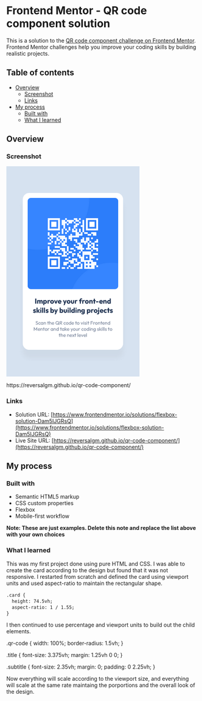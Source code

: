 # Frontend Mentor - QR code component solution

This is a solution to the [QR code component challenge on Frontend Mentor](https://www.frontendmentor.io/challenges/qr-code-component-iux_sIO_H). Frontend Mentor challenges help you improve your coding skills by building realistic projects.

## Table of contents

- [Overview](#overview)
  - [Screenshot](#screenshot)
  - [Links](#links)
- [My process](#my-process)
  - [Built with](#built-with)
  - [What I learned](#what-i-learned)

## Overview

### Screenshot

<p float="left">
  <img align="top" src="./screenshots/qr-screenshot.png">
</p>
https://reversalgm.github.io/qr-code-component/

### Links

- Solution URL: [https://www.frontendmentor.io/solutions/flexbox-solution-Dam5IJGRsQ](https://www.frontendmentor.io/solutions/flexbox-solution-Dam5IJGRsQ)
- Live Site URL: [https://reversalgm.github.io/qr-code-component/](https://reversalgm.github.io/qr-code-component/)

## My process

### Built with

- Semantic HTML5 markup
- CSS custom properties
- Flexbox
- Mobile-first workflow

**Note: These are just examples. Delete this note and replace the list above with your own choices**

### What I learned

This was my first project done using pure HTML and CSS. I was able to create the card according to the design but found that it was not responsive.
I restarted from scratch and defined the card using viewport units and used aspect-ratio to maintain the rectangular shape.

```
.card {
  height: 74.5vh;
  aspect-ratio: 1 / 1.55;
}
```

I then continued to use percentage and viewport units to build out the child elements.

.qr-code {
width: 100%;
border-radius: 1.5vh;
}

.title {
font-size: 3.375vh;
margin: 1.25vh 0 0;
}

.subtitle {
font-size: 2.35vh;
margin: 0;
padding: 0 2.25vh;
}

Now everything will scale according to the viewport size, and everything will scale at the same rate maintaing the porportions and the overall look of the design.
